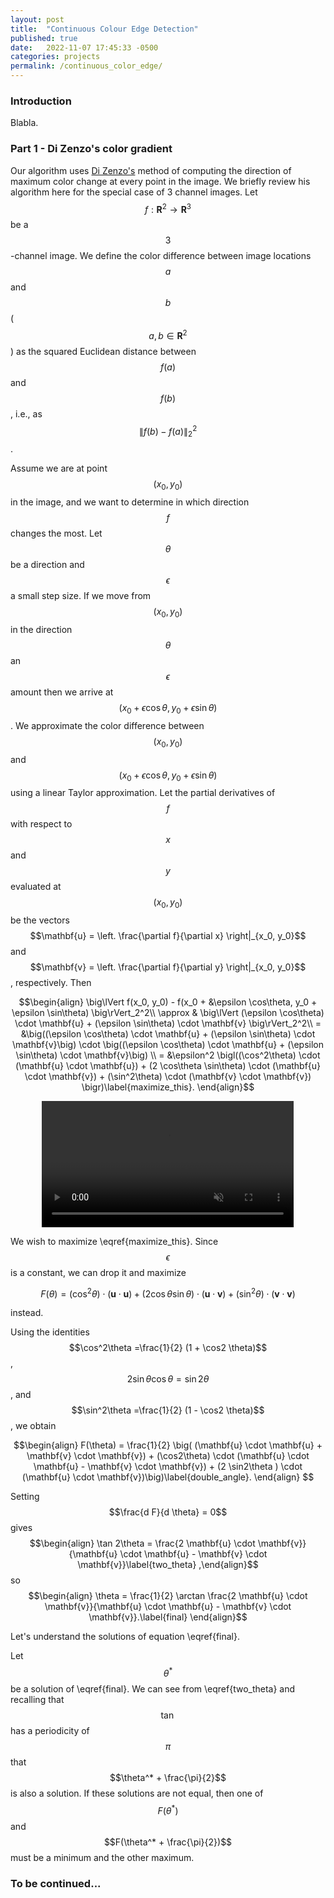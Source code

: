 ```yaml
---
layout: post
title:  "Continuous Colour Edge Detection"
published: true
date:   2022-11-07 17:45:33 -0500
categories: projects
permalink: /continuous_color_edge/
---
```


### Introduction

Blabla.

### Part 1 - Di Zenzo's color gradient

Our algorithm uses [Di Zenzo's](https://www.sciencedirect.com/science/article/abs/pii/0734189X86902239) method of computing the direction of maximum color change at every point in the image. We briefly review his algorithm here for the special case of 3 channel images. Let $$f: \mathbf{R}^2 \rightarrow \mathbf{R}^3$$ be a $$3$$-channel image. We define the color difference between image locations $$a$$ and $$b$$ ($$a, b \in \mathbf{R}^2$$) as the squared Euclidean distance between $$f(a)$$ and $$f(b)$$, i.e., as $$\lVert f(b) - f(a) \rVert_2^2$$. 

Assume we are at point $$(x_0, y_0)$$ in the image, and we want to determine in which direction $$f$$ changes the most. Let $$\theta$$ be a direction and $$\epsilon$$ a small step size. If we move from $$(x_0, y_0)$$ in the direction $$\theta$$ an $$\epsilon$$ amount then we arrive at $$(x_0 + \epsilon \cos\theta, y_0 + \epsilon \sin\theta)$$.
We approximate the color difference between $$(x_0, y_0)$$ and $$(x_0 + \epsilon \cos\theta, y_0 + \epsilon \sin\theta)$$ using a linear Taylor approximation. Let the partial derivatives of $$f$$ with respect to $$x$$ and $$y$$ evaluated at $$(x_0, y_0)$$ be the vectors $$\mathbf{u} = \left. \frac{\partial f}{\partial x} \right|_{x_0, y_0}$$ and $$\mathbf{v} = \left. \frac{\partial f}{\partial y} \right|_{x_0, y_0}$$, respectively. Then

$$\begin{align}
\big\lVert f(x_0, y_0) - f(x_0 + &\epsilon \cos\theta, y_0 + \epsilon \sin\theta) \big\rVert_2^2\\
\approx & \big\lVert (\epsilon \cos\theta) \cdot \mathbf{u} + (\epsilon \sin\theta) \cdot \mathbf{v} \big\rVert_2^2\\
= &\big((\epsilon \cos\theta) \cdot \mathbf{u} + (\epsilon \sin\theta) \cdot \mathbf{v}\big) \cdot \big((\epsilon \cos\theta) \cdot \mathbf{u} + (\epsilon \sin\theta) \cdot \mathbf{v}\big) \\
= &\epsilon^2 \bigl((\cos^2\theta) \cdot (\mathbf{u} \cdot \mathbf{u}) + (2 \cos\theta \sin\theta) \cdot (\mathbf{u} \cdot \mathbf{v}) + (\sin^2\theta) \cdot (\mathbf{v} \cdot \mathbf{v}) \bigr)\label{maximize_this}.
\end{align}$$
<center>
<video width="80%" muted autoplay loop poster preload controls>
    <source src="../color_difference.mp4" type="video/mp4">
</video>
</center>

We wish to maximize \eqref{maximize_this}. Since $$\epsilon$$ is a constant, we can drop it and maximize 

$$F(\theta) = (\cos^2\theta) \cdot (\mathbf{u} \cdot \mathbf{u}) + (2 \cos\theta \sin\theta) \cdot (\mathbf{u} \cdot \mathbf{v}) + (\sin^2\theta) \cdot (\mathbf{v} \cdot \mathbf{v})$$

instead.

Using the identities $$\cos^2\theta =\frac{1}{2} (1 + \cos2 \theta)$$, $$2 \sin\theta \cos\theta = \sin2 \theta$$, and $$\sin^2\theta =\frac{1}{2} (1 - \cos2 \theta)$$, we obtain

$$\begin{align}
F(\theta) = \frac{1}{2} \big( (\mathbf{u} \cdot \mathbf{u} + \mathbf{v} \cdot \mathbf{v}) + (\cos2\theta) \cdot (\mathbf{u} \cdot \mathbf{u} - \mathbf{v} \cdot \mathbf{v}) + (2 \sin2\theta ) \cdot (\mathbf{u} \cdot \mathbf{v})\big)\label{double_angle}.
\end{align}
$$

Setting $$\frac{d F}{d \theta} = 0$$ gives
$$\begin{align}
\tan 2\theta = \frac{2 \mathbf{u} \cdot \mathbf{v}}{\mathbf{u} \cdot \mathbf{u} - \mathbf{v} \cdot \mathbf{v}}\label{two_theta}
,\end{align}$$
so
$$\begin{align}
\theta = \frac{1}{2} \arctan \frac{2 \mathbf{u} \cdot \mathbf{v}}{\mathbf{u} \cdot \mathbf{u} - \mathbf{v} \cdot \mathbf{v}}.\label{final}
\end{align}$$

Let's understand the solutions of equation \eqref{final}.

Let $$\theta^*$$ be a solution of \eqref{final}. We can see from \eqref{two_theta} and recalling that $$\tan$$ has a periodicity of $$\pi$$ that $$\theta^* + \frac{\pi}{2}$$ is also a solution. If these solutions are not equal, then one of $$F(\theta^*)$$ and $$F(\theta^* + \frac{\pi}{2})$$ must be a minimum and the other maximum.




### To be continued...





<!-- # Pseudo code

1. Load needed data:
    - neighborhood_table, table_eop, neighborhood_offsets_in_direction_table
    - color processing profile (e.g., cielab, linear_srgb_with_cube_root_compression)
2. Estimate partial derivatives of input image using a Scharr filter.

# Motivation and Intuition

1. In the Canny edge detector and its variants, edge linking is usually performed after maximum suppression. Due to noise, maximum suppresion could break curves because it could remove intermediate points. The present edge links points detectod on boundaries without doing maximum suppresion first.
2. The color edge detector of Di Zenzo ([*paper here*](https://people.csail.mit.edu/tieu/notebook/imageproc/dizenzo86.pdf)) can combined with the CIELAB colorspace (with nice properties) is a natural way, and to the best of our knowledge, it hasn't been done.
3. Copmpare polarity to stuff in Forsyth 2nd ed. Chapter 5.1.
We use polarity to follow only the same curve. For a 3 channel image, polarity is a triple $$p \in \{-1, 0, 1\}^3$$. MAKE image demo.


# Motivation

The role of this package is to give good quality (as unbroken as possible) contours. Further contour processing will be done in another package.

# Initial Setup

## Without package installation
1. Before processing images, run the build_tables.py script. This will produce files for later use in working folder.
2. Run aot_compilation_functions.py. This will compile the python/numpy code
using numba and make an extension module.

## With package installation
See package installation below. Once the package is installed, use the following:
from contour_detection import get_contours, draw_contours

# Run image processing
Call run.py. Image can be passed to get_contours method.
(Import get_contours from aot_main_pipeline. Pass an image to the method
to extract contours. Visualize with draw_contours method in draw_contours.py.)

# Profiles
There are 3 ways of preprocessing images.
1. Contour tracking is done on linear sRGB image after log compression.
2. Contour tracking is done on linear sRGB image after cube root compression.
3. Contour tracking is done on cielab image.

# Package making

A package is a folder containing modules.
import: imports a module
from X import Y: imports something called Y living in module X

To install my package, I use setuptools.
In setup.py, py_modules specifies all the relevant modules (not sure what that means exactly, but it seems I have to list all .py files there.)
Files where I save data for later use go into data_files. To acces these datafiles (during the inner workings of the package), I use

this_dir, _ = os.path.split(__file__)
neighborhood_table = np.load(os.path.join(this_dir, 'neighborhood_table.npy'))
table_eop = np.load(os.path.join(
    this_dir, 'neighborhood_table_end_markers.npy'))

when the data file is a numpy file.

The parts 
from aot_compilation_functions import cc and
ext_modules=[cc.distutils_extension()]
are there so that the numba ahead-of-time compiled code also gets included in the package.

To install the package, use
python setup.py install

Now my package behaves like any other package, i.e., I can use
"import module" for any module that I specified in the py_modules list. 

It seems MANIFEST.in is not necessary, it still works.

# Package Use

HITTING ENCODING IS NOT CAREFULLY CHECKED: c[1] and c[2] should describe
what curve hits on left (see below) c[3] and c[4] should describe what curve 
hits on right. 

GO OVER CODE IN local_maxima_tracker.py, track_from_point_in_both_directions

get_contours is the main method in the package. It returns a tuple t.
t[0] is "filtered_annotated_curves". This is numba typed dictionary of 5-tuples. (it is a slow data structure, if performance is important, this should be changed)
A "filtered annotated curve tuple" c has entries as follows:
c[0] is the points of the curve, a 2D numpy array with int32 coordinates
c[1] is the id of another curve, such that c hits this curve with its left end (left end means point c[0][0]). The id is a 64-bit int.
c[2] is the location where the other curve is hit. It is a 1D numpy array of type int32.
c[3] and c[4] are for the right side of the curve (right end is c[0][-1]).
NOTE: the curve can hit itself.

curve_hit_id = 0 means the curve hit nothing (0 stands for background). In this case,
curve hit location is [-1, -1]. -->
